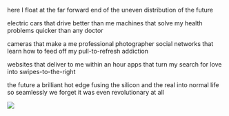 here I float at the far forward end
of the uneven distribution of the future

electric cars that drive better than me
machines that solve my health problems quicker than any doctor

cameras that make a me professional photographer
social networks that learn how to feed off my pull-to-refresh addiction

websites that deliver to me within an hour
apps that turn my search for love into swipes-to-the-right

the future a brilliant hot edge fusing the silicon and the real into
normal life so seamlessly we forget it was even revolutionary at all

![](http://i.imgur.com/uHmYZh1.gif)
